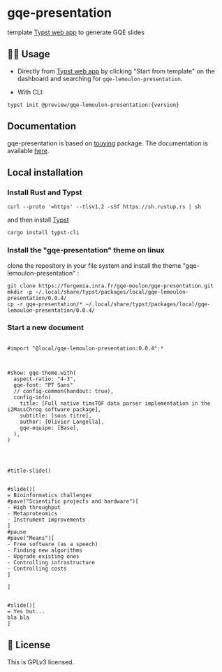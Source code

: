 # gqe-presentation

template [Typst web app](https://typst.app/) to generate GQE slides


## 🧑‍💻 Usage

- Directly from [Typst web app](https://typst.app/) by clicking "Start from template" on the dashboard and searching for `gqe-lemoulon-presentation`.

- With CLI:

```
typst init @preview/gqe-lemoulon-presentation:{version}
```

## Documentation

gqe-presentation is based on [touying](https://touying-typ.github.io/) package. The documentation is available [here](https://touying-typ.github.io/).

## Local installation

### Install Rust and Typst

```
curl --proto '=https' --tlsv1.2 -sSf https://sh.rustup.rs | sh
```
and then install [Typst](https://github.com/typst/typst#installation)

```
cargo install typst-cli
```

### Install the "gqe-presentation" theme on linux

clone the repository in your file system and install the theme "gqe-lemoulon-presentation" :

```
git clone https://forgemia.inra.fr/gqe-moulon/gqe-presentation.git
mkdir -p ~/.local/share/typst/packages/local/gqe-lemoulon-presentation/0.0.4/
cp -r gqe-presentation/* ~/.local/share/typst/packages/local/gqe-lemoulon-presentation/0.0.4/
```

### Start a new document

```

#import "@local/gqe-lemoulon-presentation:0.0.4":*



#show: gqe-theme.with(
  aspect-ratio: "4-3",
  gqe-font: "PT Sans"
  // config-common(handout: true),
  config-info(
    title: [Full native timsTOF data parser implementation in the i2MassChroq software package],
    subtitle: [sous titre],
    author: [Olivier Langella],
    gqe-equipe: [Base],
  ),
)




#title-slide()


#slide()[
= Bioinformatics challenges
#pave("Scientific projects and hardware")[
- High throughput
- Metaproteomics
- Instrument improvements
]
#pause
#pave("Means")[
- Free software (as a speech)
- Finding new algorithms
- Upgrade existing ones
- Controlling infrastructure
- Controlling costs
]

]


#slide()[
= Yes but...
bla bla
]

```

## 📝 License

This is GPLv3 licensed.
